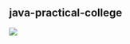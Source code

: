 ## java-practical-college

<img src = "[https://camo.githubusercontent.com/](https://raw.githubusercontent.com/github/explore/80688e429a7d4ef2fca1e82350fe8e3517d3494d/topics/java/java.png)"/>
